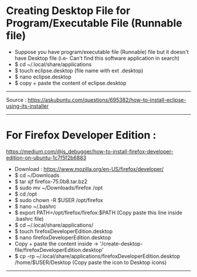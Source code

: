 # Creating Desktop File for Program/Executable File (Runnable file)

- Suppose you have program/executable file (Runnable) file but it doesn't have Desktop file (i.e- Can't find this software application in search)
- \$ cd ~/.local/share/applications
- \$ touch eclipse.desktop (file name with ext .desktop)
- \$ nano eclipse.desktop
- \$ copy + paste the content of eclipse.desktop

---

Source : https://askubuntu.com/questions/695382/how-to-install-eclipse-using-its-installer

---

# For Firefox Developer Edition :

https://medium.com/@js_debugger/how-to-install-firefox-developer-edition-on-ubuntu-1c7f5f2b6883

- Download : https://www.mozilla.org/en-US/firefox/developer/
- \$ cd ~/Downloads
- \$ tar xjf firefox-75.0b8.tar.bz2
- \$ sudo mv ~/Downloads/firefox /opt
- \$ cd /opt
- $ sudo chown -R $USER /opt/firefox
- \$ nano ~/.bashrc
- $ export PATH=/opt/firefox/firefox:$PATH (Copy paste this line inside .bashrc file)
- \$ cd ~/.local/share/applications/
- \$ touch firefoxDeveloperEdition.desktop
- \$ nano firefoxDeveloperEdition.desktop
- Copy + paste the content inside -> '/create-desktop-file/firefoxDeveloperEdition.desktop'
  <!-- - \$ chmod +x firefoxDeveloperEdition.desktop  (not needed)-->
- $ cp -rp ~/.local/share/applications/firefoxDeveloperEdition.desktop /home/$USER/Desktop (Copy paste the icon to Desktop icons)

---
